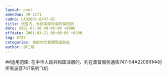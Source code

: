 ```yaml
---
layout: post
amendno: 39-3171
cadno: CAD2001-B747-05
title: 检查内、外侧吊架中梁的保险销
date: 2001-03-20 00:00:00 +0800
effdate: 2001-03-21 00:00:00 +0800
tag: B747
categories: 民航华北管理局适航处
author: 邵仁明
---
```


##适用范围:
在中华人民共和国注册的、列在波音服务通告747-54A2206R1中的所有波音747系列飞机

